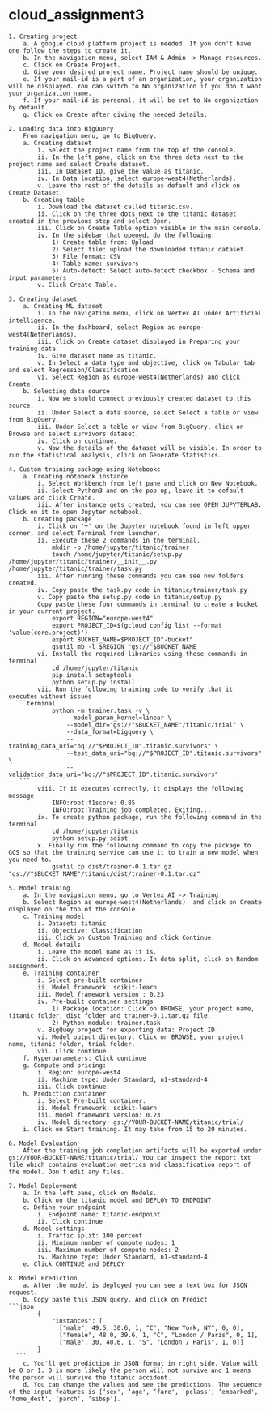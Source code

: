 # cloud_assignment3
	1. Creating project
		a. A google cloud platform project is needed. If you don't have one follow the steps to create it.
		b. In the navigation menu, select IAM & Admin -> Manage resources.
		c. Click on Create Project.
		d. Give your desired project name. Project name should be unique.
		e. If your mail-id is a part of an organization, your organization will be displayed. You can switch to No organization if you don't want your organization name.
		f. If your mail-id is personal, it will be set to No organization by default.
		g. Click on Create after giving the needed details.
		
	2. Loading data into BigQuery
		From navigation menu, go to BigQuery.
		a. Creating dataset
			i. Select the project name from the top of the console.
			ii. In the left pane, click on the three dots next to the project name and select Create dataset.
			iii. In Dataset ID, give the value as titanic.
			iv. In Data location, select europe-west4(Netherlands).
			v. Leave the rest of the details as default and click on Create Dataset.
		b. Creating table
			i. Download the dataset called titanic.csv.
			ii. Click on the three dots next to the titanic dataset created in the previous step and select Open.
			iii. Click on Create Table option visible in the main console.
			iv. In the sidebar that opened, do the following:
				1) Create table from: Upload
				2) Select file: upload the downloaded titanic dataset.
				3) File format: CSV
				4) Table name: survivors
				5) Auto-detect: Select auto-detect checkbox - Schema and input parameters
			v. Click Create Table.
			
	3. Creating dataset
		a. Creating ML dataset
			i. In the navigation menu, click on Vertex AI under Artificial intelligence.
			ii. In the dashboard, select Region as europe-west4(Netherlands).
			iii. Click on Create dataset displayed in Preparing your training data.
			iv. Give dataset name as titanic.
			v. In Select a data type and objective, click on Tabular tab and select Regression/Classification
			vi. Select Region as europe-west4(Netherlands) and click Create.
		b. Selecting data source
			i. Now we should connect previously created dataset to this source.
			ii. Under Select a data source, select Select a table or view from BigQuery. 
			iii. Under Select a table or view from BigQuery, click on Browse and select survivors dataset.
			iv. Click on continue.
			v. Now the details of the dataset will be visible. In order to run the statistical analysis, click on Generate Statistics.
			
	4. Custom training package using Notebooks
		a. Creating notebook instance
			i. Select Workbench from left pane and click on New Notebook.
			ii. Select Python3 and on the pop up, leave it to default values and click Create.
			iii. After instance gets created, you can see OPEN JUPYTERLAB. Click on it to open Jupyter notebook.
		b. Creating package
			i. Click on '+' on the Jupyter notebook found in left upper corner, and select Terminal from launcher.
			ii. Execute these 2 commands in the terminal.
				mkdir -p /home/jupyter/titanic/trainer
				touch /home/jupyter/titanic/setup.py /home/jupyter/titanic/trainer/__init__.py /home/jupyter/titanic/trainer/task.py
			iii. After running these commands you can see now folders created.
			iv. Copy paste the task.py code in titanic/trainer/task.py
			v. Copy paste the setup.py code in titanic/setup.py
			Copy paste these four commands in terminal to create a bucket in your current project.
				export REGION="europe-west4"
				export PROJECT_ID=$(gcloud config list --format 'value(core.project)')
				export BUCKET_NAME=$PROJECT_ID"-bucket"
				gsutil mb -l $REGION "gs://"$BUCKET_NAME
			vi. Install the required libraries using these commands in terminal
				cd /home/jupyter/titanic
				pip install setuptools
				python setup.py install
			vii. Run the following training code to verify that it executes without issues
      ```terminal
				python -m trainer.task -v \
				    --model_param_kernel=linear \
				    --model_dir="gs://"$BUCKET_NAME"/titanic/trial" \
				    --data_format=bigquery \
				    --training_data_uri="bq://"$PROJECT_ID".titanic.survivors" \
				    --test_data_uri="bq://"$PROJECT_ID".titanic.survivors" \
				    --validation_data_uri="bq://"$PROJECT_ID".titanic.survivors"
       ```
			viii. If it executes correctly, it displays the following message
				INFO:root:f1score: 0.85
				INFO:root:Training job completed. Exiting...
			ix. To create python package, run the following command in the terminal
				cd /home/jupyter/titanic
				python setup.py sdist
			x. Finally run the following command to copy the package to GCS so that the training service can use it to train a new model when you need to.
				gsutil cp dist/trainer-0.1.tar.gz "gs://"$BUCKET_NAME"/titanic/dist/trainer-0.1.tar.gz"
				
	5. Model training
		a. In the navigation menu, go to Vertex AI -> Training
		b. Select Region as europe-west4(Netherlands)  and click on Create displayed on the top of the console.
		c. Training model
			i. Dataset: titanic
			ii. Objective: Classification
			iii. Click on Custom Training and click Continue.
		d. Model details
			i. Leave the model name as it is.
			ii. Click on Advanced options. In data split, click on Random assignment.
		e. Training container
			i. Select pre-built container
			ii. Model framework: scikit-learn
			iii. Model framework version : 0.23
			iv. Pre-built container settings
				1) Package location: Click on BROWSE, your project name, titanic folder, dist folder and trainer-0.1.tar.gz file.
				2) Python module: trainer.task
			v. BigQuey project for exporting data: Project ID
			vi. Model output directory: Click on BROWSE, your project name, titanic folder, trial folder.
			vii. Click continue.
		f. Hyperparameters: Click continue
		g. Compute and pricing:
			i. Region: europe-west4
			ii. Machine type: Under Standard, n1-standard-4
			iii. Click continue.
		h. Prediction container
			i. Select Pre-built container.
			ii. Model framework: scikit-learn
			iii. Model framework version: 0.23
			iv. Model directory: gs://YOUR-BUCKET-NAME/titanic/trial/
		i. Click on Start training. It may take from 15 to 20 minutes.
		
	6. Model Evaluation
		After the training job completion artifacts will be exported under gs://YOUR-BUCKET-NAME/titanic/trial/ You can inspect the report.txt file which contains evaluation metrics and classification report of the model. Don't edit any files.
		
	7. Model Deployment
		a. In the left pane, click on Models.
		b. Click on the titanic model and DEPLOY TO ENDPOINT
		c. Define your endpoint
			i. Endpoint name: titanic-endpoint
			ii. Click continue
		d. Model settings
			i. Traffic split: 100 percent
			ii. Minimum number of compute nodes: 1
			iii. Maximum number of compute nodes: 2
			iv. Machine type: Under Standard, n1-standard-4
		e. Click CONTINUE and DEPLOY
		
	8. Model Prediction
		a. After the model is deployed you can see a text box for JSON request.
		b. Copy paste this JSON query. And click on Predict
    ```json
			{
			    "instances": [
			      ["male", 49.5, 30.6, 1, "C", "New York, NY", 0, 0], 
			      ["female", 48.0, 39.6, 1, "C", "London / Paris", 0, 1],
			      ["male", 30, 40.6, 1, "S", "London / Paris", 1, 0]]
			}
      ```
		c. You'll get prediction in JSON format in right side. Value will be 0 or 1. 0 is more likely the person will not survive and 1 means the person will survive the titanic accident.
		d. You can change the values and see the predictions. The sequence of the input features is [‘sex', ‘age', ‘fare', ‘pclass', ‘embarked', ‘home_dest', ‘parch', ‘sibsp'].
